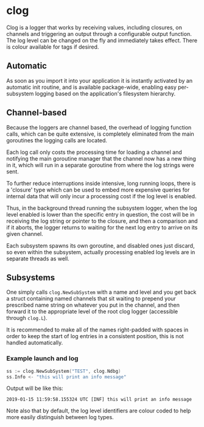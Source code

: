 # clog

Clog is a logger that works by receiving values, including closures, on channels and triggering an output through a configurable output function. The log level can be changed on the fly and immediately takes effect. There is colour available for tags if desired.

## Automatic

As soon as you import it into your application it is instantly activated by an automatic init routine, and is available package-wide, enabling easy per-subsystem logging based on the application's filesystem hierarchy.

## Channel-based

Because the loggers are channel based, the overhead of logging function calls, which can be quite extensive, is completely eliminated from the main goroutines the logging calls are located.

Each log call only costs the processing time for loading a channel and notifying the main goroutine manager that the channel now has a new thing in it, which will run in a separate goroutine from where the log strings were sent.

To further reduce interruptions inside intensive, long running loops, there is a 'closure' type which can be used to embed more expensive queries for internal data that will only incur a processing cost if the log level is enabled.

Thus, in the background thread running the subsystem logger, when the log level enabled is lower than the specific entry in question, the cost will be in receiving the log string or pointer to the closure, and then a comparison and if it aborts, the logger returns to waiting for the next log entry to arrive on its given channel.

Each subsystem spawns its own goroutine, and disabled ones just discard, so even within the subsystem, actually processing enabled log levels are in separate threads as well.

## Subsystems

One simply calls `clog.NewSubSystem` with a name and level and you get back a struct containing named channels that sit waiting to prepend your prescribed name string on whatever you put in the channel, and then forward it to the appropriate level of the root clog logger (accessible through `clog.L`).

It is recommended to make all of the names right-padded with spaces in order to keep the start of log entries in a consistent position, this is not handled automatically.

### Example launch and log

```go
ss := clog.NewSubSystem("TEST", clog.Ndbg)
ss.Info <- "this will print an info message"
```

Output will be like this:

```
2019-01-15 11:59:58.155324 UTC [INF] this will print an info message
```

Note also that by default, the log level identifiers are colour coded to help more easily distinguish between log types.

